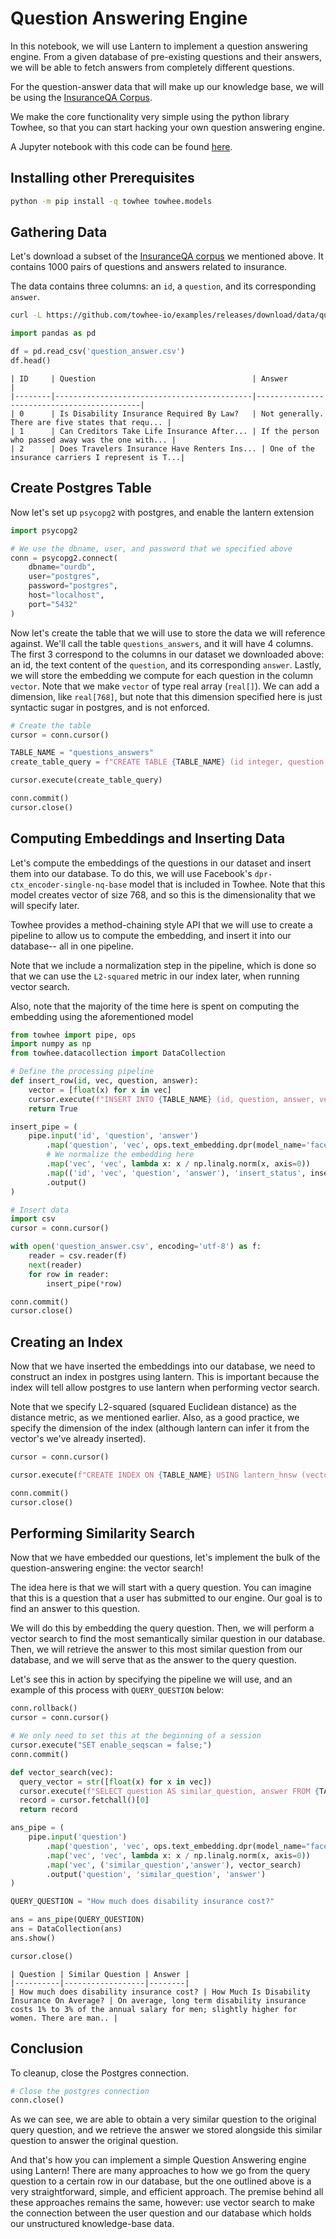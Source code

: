 # Question Answering Engine

In this notebook, we will use Lantern to implement a question answering engine. From a given database of pre-existing questions and their answers, we will be able to fetch answers from completely different questions.

For the question-answer data that will make up our knowledge base, we will be using the [InsuranceQA Corpus](https://github.com/shuzi/insuranceQA).

We make the core functionality very simple using the python library Towhee, so that you can start hacking your own question answering engine.

A Jupyter notebook with this code can be found [here](https://github.com/lanterndata/examples/blob/main/jupyter-notebooks/Question_Answering_Engine_Lantern_and_psycopg2.ipynb).

## Installing other Prerequisites

```bash
python -m pip install -q towhee towhee.models
```

## Gathering Data

Let's download a subset of the [InsuranceQA corpus](https://github.com/shuzi/insuranceQA) we mentioned above. It contains 1000 pairs of questions and answers related to insurance.

The data contains three columns: an `id`, a `question`, and its corresponding `answer`.

```bash
curl -L https://github.com/towhee-io/examples/releases/download/data/question_answer.csv -O
```

```python
import pandas as pd

df = pd.read_csv('question_answer.csv')
df.head()
```

```table
| ID     | Question                                   | Answer                                     |
|--------|--------------------------------------------|--------------------------------------------|
| 0      | Is Disability Insurance Required By Law?   | Not generally. There are five states that requ... |
| 1      | Can Creditors Take Life Insurance After... | If the person who passed away was the one with... |
| 2      | Does Travelers Insurance Have Renters Ins...	| One of the insurance carriers I represent is T...|
```

## Create Postgres Table

Now let's set up `psycopg2` with postgres, and enable the lantern extension

```python
import psycopg2

# We use the dbname, user, and password that we specified above
conn = psycopg2.connect(
    dbname="ourdb",
    user="postgres",
    password="postgres",
    host="localhost",
    port="5432"
)
```

Now let's create the table that we will use to store the data we will reference against. We'll call the table `questions_answers`, and it will have 4 columns. The first 3 correspond to the columns in our dataset we downloaded above: an id, the text content of the `question`, and its corresponding `answer`. Lastly, we will store the embedding we compute for each question in the column `vector`. Note that we make `vector` of type real array (`real[]`). We can add a dimension, like `real[768]`, but note that this dimension specified here is just syntactic sugar in postgres, and is not enforced.

```python
# Create the table
cursor = conn.cursor()

TABLE_NAME = "questions_answers"
create_table_query = f"CREATE TABLE {TABLE_NAME} (id integer, question text, answer text, vector real[]);"

cursor.execute(create_table_query)

conn.commit()
cursor.close()
```

## Computing Embeddings and Inserting Data

Let's compute the embeddings of the questions in our dataset and insert them into our database. To do this, we will use Facebook's `dpr-ctx_encoder-single-nq-base` model that is included in Towhee. Note that this model creates vector of size 768, and so this is the dimensionality that we will specify later.

Towhee provides a method-chaining style API that we will use to create a pipeline to allow us to compute the embedding, and insert it into our database-- all in one pipeline.

Note that we include a normalization step in the pipeline, which is done so that we can use the `L2-squared` metric in our index later, when running vector search.

Also, note that the majority of the time here is spent on computing the embedding using the aforementioned model

```python
from towhee import pipe, ops
import numpy as np
from towhee.datacollection import DataCollection

# Define the processing pipeline
def insert_row(id, vec, question, answer):
    vector = [float(x) for x in vec]
    cursor.execute(f"INSERT INTO {TABLE_NAME} (id, question, answer, vector) VALUES (%s, %s, %s, %s);", (id, question, answer, vector))
    return True

insert_pipe = (
    pipe.input('id', 'question', 'answer')
        .map('question', 'vec', ops.text_embedding.dpr(model_name='facebook/dpr-ctx_encoder-single-nq-base'))
        # We normalize the embedding here
        .map('vec', 'vec', lambda x: x / np.linalg.norm(x, axis=0))
        .map(('id', 'vec', 'question', 'answer'), 'insert_status', insert_row)
        .output()
)

# Insert data
import csv
cursor = conn.cursor()

with open('question_answer.csv', encoding='utf-8') as f:
    reader = csv.reader(f)
    next(reader)
    for row in reader:
        insert_pipe(*row)

conn.commit()
cursor.close()
```

## Creating an Index

Now that we have inserted the embeddings into our database, we need to construct an index in postgres using lantern. This is important because the index will tell allow postgres to use lantern when performing vector search.

Note that we specify L2-squared (squared Euclidean distance) as the distance metric, as we mentioned earlier. Also, as a good practice, we specify the dimension of the index (although lantern can infer it from the vector's we've already inserted).

```python
cursor = conn.cursor()

cursor.execute(f"CREATE INDEX ON {TABLE_NAME} USING lantern_hnsw (vector dist_l2sq_ops) WITH (dim=768);")

conn.commit()
cursor.close()
```

## Performing Similarity Search

Now that we have embedded our questions, let's implement the bulk of the question-answering engine: the vector search!

The idea here is that we will start with a query question. You can imagine that this is a question that a user has submitted to our engine. Our goal is to find an answer to this question.

We will do this by embedding the query question. Then, we will perform a vector search to find the most semantically similar question in our database. Then, we will retrieve the answer to this most similar question from our database, and we will serve that as the answer to the query question.

Let's see this in action by specifying the pipeline we will use, and an example of this process with `QUERY_QUESTION` below:

```python
conn.rollback()
cursor = conn.cursor()

# We only need to set this at the beginning of a session
cursor.execute("SET enable_seqscan = false;")
conn.commit()

def vector_search(vec):
  query_vector = str([float(x) for x in vec])
  cursor.execute(f"SELECT question AS similar_question, answer FROM {TABLE_NAME} ORDER BY vector <-> ARRAY{query_vector} LIMIT 1;")
  record = cursor.fetchall()[0]
  return record

ans_pipe = (
    pipe.input('question')
        .map('question', 'vec', ops.text_embedding.dpr(model_name="facebook/dpr-ctx_encoder-single-nq-base"))
        .map('vec', 'vec', lambda x: x / np.linalg.norm(x, axis=0))
        .map('vec', ('similar_question','answer'), vector_search)
        .output('question', 'similar_question', 'answer')
)

QUERY_QUESTION = "How much does disability insurance cost?"

ans = ans_pipe(QUERY_QUESTION)
ans = DataCollection(ans)
ans.show()

cursor.close()
```

```table
| Question | Similar Question | Answer |
|----------|------------------|--------|
| How much does disability insurance cost? | How Much Is Disability Insurance On Average? | On average, long term disability insurance costs 1% to 3% of the annual salary for men; slightly higher for women. There are man.. |
```

## Conclusion

To cleanup, close the Postgres connection.

```python
# Close the postgres connection
conn.close()
```

As we can see, we are able to obtain a very similar question to the original query question, and we retrieve the answer we stored alongside this similar question to answer the original question.

And that's how you can implement a simple Question Answering engine using Lantern! There are many approaches to how we go from the query question to a certain row in our database, but the one outlined above is a very straightforward, simple, and efficient approach. The premise behind all these approaches remains the same, however: use vector search to make the connection between the user question and our database which holds our unstructured knowledge-base data.
